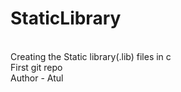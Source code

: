 # StaticLibrary
<br>
Creating the Static library(.lib) files in c
<br>
First git repo
<br>
Author - Atul
